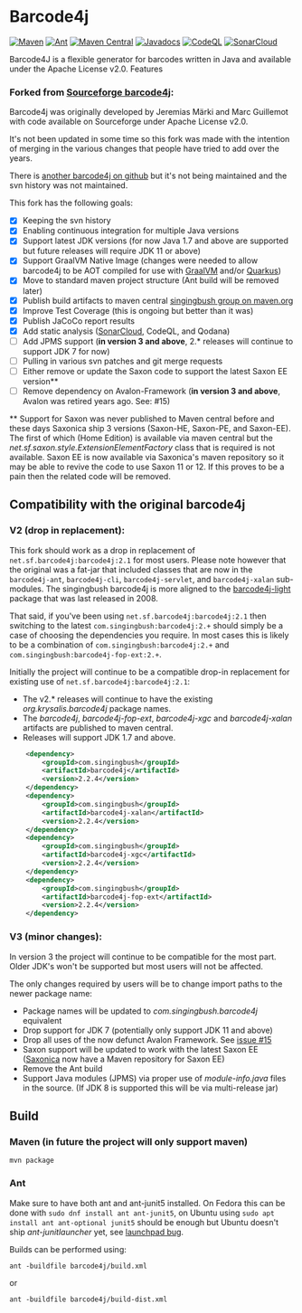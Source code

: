 Barcode4j
=========

[![Maven](https://github.com/SingingBush/barcode4j/actions/workflows/maven.yml/badge.svg)](https://github.com/SingingBush/barcode4j/actions/workflows/maven.yml)
[![Ant](https://github.com/SingingBush/barcode4j/actions/workflows/ant.yml/badge.svg)](https://github.com/SingingBush/barcode4j/actions/workflows/ant.yml)
[![Maven Central](https://maven-badges.herokuapp.com/maven-central/com.singingbush/barcode4j/badge.svg)](https://maven-badges.herokuapp.com/maven-central/com.singingbush/barcode4j)
[![Javadocs](https://www.javadoc.io/badge/com.singingbush/barcode4j.svg)](https://www.javadoc.io/doc/com.singingbush/barcode4j)
[![CodeQL](https://github.com/SingingBush/barcode4j/actions/workflows/github-code-scanning/codeql/badge.svg)](https://github.com/SingingBush/barcode4j/actions/workflows/github-code-scanning/codeql)
[![SonarCloud](https://sonarcloud.io/api/project_badges/measure?project=barcode4j&metric=alert_status)](https://sonarcloud.io/summary/new_code?id=barcode4j)

Barcode4J is a flexible generator for barcodes written in Java and available under the Apache License v2.0. Features

### Forked from [Sourceforge barcode4j](https://sourceforge.net/p/barcode4j/):

Barcode4j was originally developed by Jeremias Märki and Marc Guillemot with code available on Sourceforge under Apache License v2.0.

It's not been updated in some time so this fork was made with the intention of merging in the various changes that people have tried to add over the years.

There is [another barcode4j on github](https://github.com/jeremycrosbie/barcode4j) but it's not being maintained and the svn history was not maintained.

This fork has the following goals:

 - [x] Keeping the svn history
 - [x] Enabling continuous integration for multiple Java versions
 - [x] Support latest JDK versions (for now Java 1.7 and above are supported but future releases will require JDK 11 or above)
 - [x] Support GraalVM Native Image (changes were needed to allow barcode4j to be AOT compiled for use with [GraalVM](https://www.graalvm.org/) and/or [Quarkus](https://quarkus.io/))
 - [x] Move to standard maven project structure (Ant build will be removed later)
 - [x] Publish build artifacts to maven central [singingbush group on maven.org](https://search.maven.org/search?q=com.singingbush)
 - [x] Improve Test Coverage (this is ongoing but better than it was)
 - [x] Publish JaCoCo report results
 - [x] Add static analysis ([SonarCloud](https://sonarcloud.io/summary/overall?id=barcode4j), CodeQL, and Qodana)
 - [ ] Add JPMS support (**in version 3 and above**, 2.* releases will continue to support JDK 7 for now)
 - [ ] Pulling in various svn patches and git merge requests
 - [ ] Either remove or update the Saxon code to support the latest Saxon EE version**
 - [ ] Remove dependency on Avalon-Framework (**in version 3 and above**, Avalon was retired years ago. See: #15)

** Support for Saxon was never published to Maven central before and these days Saxonica ship 3 versions (Saxon-HE, Saxon-PE, and Saxon-EE). The first of which (Home Edition) is available via maven central but the _net.sf.saxon.style.ExtensionElementFactory_ class that is required is not available. Saxon EE is now available via Saxonica's maven repository so it may be able to revive the code to use Saxon 11 or 12. If this proves to be a pain then the related code will be removed.

## Compatibility with the original barcode4j

### V2 (drop in replacement):

This fork should work as a drop in replacement of `net.sf.barcode4j:barcode4j:2.1` for most users. Please note however that the original was a fat-jar that included classes that are now in the `barcode4j-ant`, `barcode4j-cli`, `barcode4j-servlet`, and `barcode4j-xalan` sub-modules. The singingbush barcode4j is more aligned to the [barcode4j-light](https://search.maven.org/search?q=a:barcode4j-light) package that was last released in 2008.

That said, if you've been using `net.sf.barcode4j:barcode4j:2.1` then switching to the latest `com.singingbush:barcode4j:2.+` should simply be a case of choosing the dependencies you require. In most cases this is likely to be a combination of `com.singingbush:barcode4j:2.+` and `com.singingbush:barcode4j-fop-ext:2.+`.

Initially the project will continue to be a compatible drop-in replacement for existing use of `net.sf.barcode4j:barcode4j:2.1`:

 - The v2.* releases will continue to have the existing _org.krysalis.barcode4j_ package names.
 - The _barcode4j_, _barcode4j-fop-ext_, _barcode4j-xgc_ and _barcode4j-xalan_ artifacts are published to maven central.
 - Releases will support JDK 1.7 and above.

```xml
    <dependency>
        <groupId>com.singingbush</groupId>
        <artifactId>barcode4j</artifactId>
        <version>2.2.4</version>
    </dependency>
    <dependency>
        <groupId>com.singingbush</groupId>
        <artifactId>barcode4j-xalan</artifactId>
        <version>2.2.4</version>
    </dependency>
    <dependency>
        <groupId>com.singingbush</groupId>
        <artifactId>barcode4j-xgc</artifactId>
        <version>2.2.4</version>
    </dependency>
    <dependency>
        <groupId>com.singingbush</groupId>
        <artifactId>barcode4j-fop-ext</artifactId>
        <version>2.2.4</version>
    </dependency>
```

### V3 (minor changes):

In version 3 the project will continue to be compatible for the most part. Older JDK's won't be supported but most users will not be affected.

The only changes required by users will be to change import paths to the newer package name:

 - Package names will be updated to _com.singingbush.barcode4j_ equivalent
 - Drop support for JDK 7 (potentially only support JDK 11 and above)
 - Drop all uses of the now defunct Avalon Framework. See [issue #15](https://github.com/SingingBush/barcode4j/issues/15)
 - Saxon support will be updated to work with the latest Saxon EE ([Saxonica](https://www.saxonica.com/) now have a Maven repository for Saxon EE)
 - Remove the Ant build
 - Support Java modules (JPMS) via proper use of _module-info.java_ files in the source. (If JDK 8 is supported this will be via multi-release jar)

## Build

### Maven (in future the project will only support maven)

```
mvn package
```

### Ant

Make sure to have both ant and ant-junit5 installed. On Fedora this can be done with `sudo dnf install ant ant-junit5`, on Ubuntu using `sudo apt install ant ant-optional junit5` should be enough but Ubuntu doesn't ship _ant-junitlauncher_ yet, see [launchpad bug](https://bugs.launchpad.net/ubuntu/+source/ant/+bug/1998045).

Builds can be performed using:

```
ant -buildfile barcode4j/build.xml
```

or

```
ant -buildfile barcode4j/build-dist.xml
```

